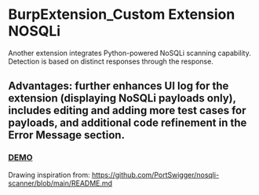 # BurpExtension_Custom Extension NOSQLi

Another extension integrates Python-powered NoSQLi scanning capability. Detection is based on distinct responses through the response. 

## Advantages: further enhances UI log for the extension (displaying NoSQLi payloads only), includes editing and adding more test cases for payloads, and additional code refinement in the Error Message section.

### [DEMO](./video_demo/demo_NoEm_extension_final.mp4)


Drawing inspiration from: https://github.com/PortSwigger/nosqli-scanner/blob/main/README.md
